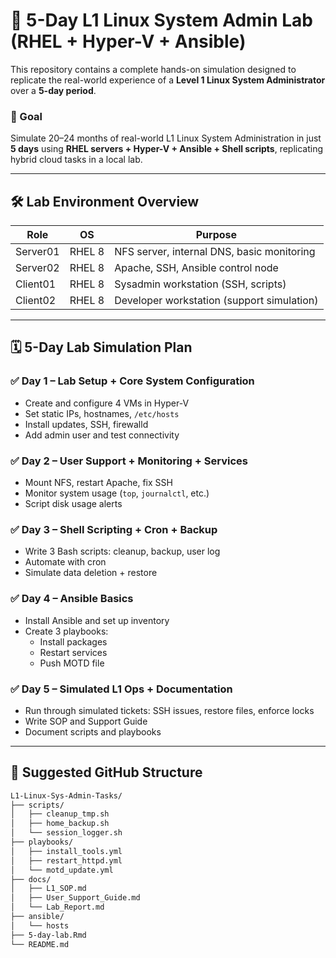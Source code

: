 # 🧠 5-Day L1 Linux System Admin Lab (RHEL + Hyper-V + Ansible)

This repository contains a complete hands-on simulation designed to replicate the real-world experience of a **Level 1 Linux System Administrator** over a **5-day period**.

### 🎯 Goal  
Simulate 20–24 months of real-world L1 Linux System Administration in just **5 days** using **RHEL servers + Hyper-V + Ansible + Shell scripts**, replicating hybrid cloud tasks in a local lab.

---

## 🛠️ Lab Environment Overview

| Role        | OS        | Purpose                                       |
|-------------|-----------|-----------------------------------------------|
| Server01    | RHEL 8    | NFS server, internal DNS, basic monitoring    |
| Server02    | RHEL 8    | Apache, SSH, Ansible control node             |
| Client01    | RHEL 8    | Sysadmin workstation (SSH, scripts)           |
| Client02    | RHEL 8    | Developer workstation (support simulation)    |

---

## 🗓️ 5-Day Lab Simulation Plan

### ✅ Day 1 – Lab Setup + Core System Configuration
- Create and configure 4 VMs in Hyper-V
- Set static IPs, hostnames, `/etc/hosts`
- Install updates, SSH, firewalld
- Add admin user and test connectivity

### ✅ Day 2 – User Support + Monitoring + Services
- Mount NFS, restart Apache, fix SSH
- Monitor system usage (`top`, `journalctl`, etc.)
- Script disk usage alerts

### ✅ Day 3 – Shell Scripting + Cron + Backup
- Write 3 Bash scripts: cleanup, backup, user log
- Automate with cron
- Simulate data deletion + restore

### ✅ Day 4 – Ansible Basics
- Install Ansible and set up inventory
- Create 3 playbooks:
  - Install packages
  - Restart services
  - Push MOTD file

### ✅ Day 5 – Simulated L1 Ops + Documentation
- Run through simulated tickets: SSH issues, restore files, enforce locks
- Write SOP and Support Guide
- Document scripts and playbooks

---

## 📁 Suggested GitHub Structure

```bash
L1-Linux-Sys-Admin-Tasks/
├── scripts/
│   ├── cleanup_tmp.sh
│   ├── home_backup.sh
│   └── session_logger.sh
├── playbooks/
│   ├── install_tools.yml
│   ├── restart_httpd.yml
│   └── motd_update.yml
├── docs/
│   ├── L1_SOP.md
│   ├── User_Support_Guide.md
│   └── Lab_Report.md
├── ansible/
│   └── hosts
├── 5-day-lab.Rmd
└── README.md
